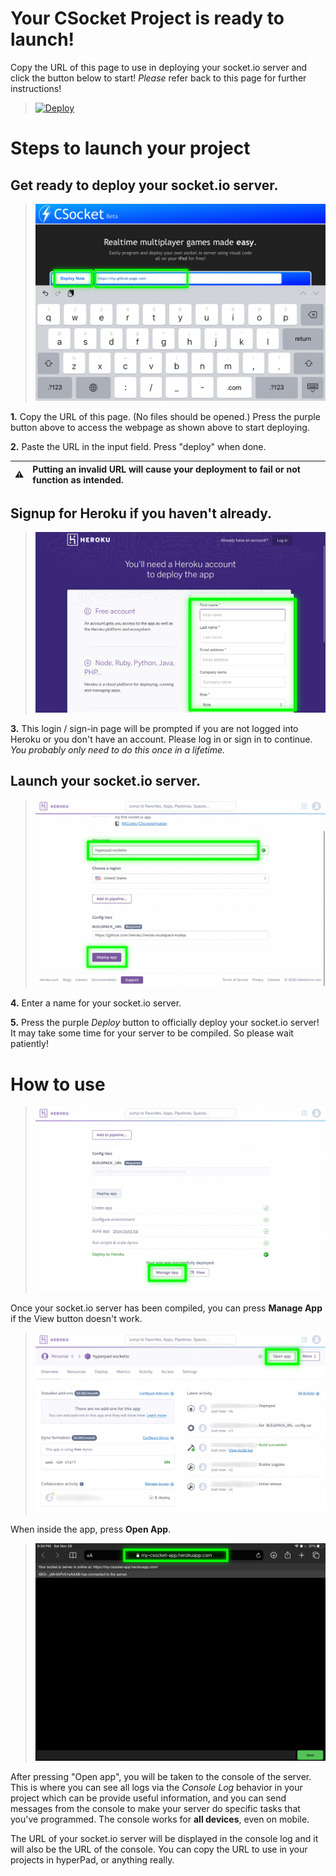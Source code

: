 # Your CSocket Project is ready to launch!
Copy the URL of this page to use in deploying your socket.io server and click the button below to start! *Please* refer back to this page for further instructions!

> [![Deploy](https://www.herokucdn.com/deploy/button.png)](https://rxcodes.github.io/CSocket-Docs/Compiler.html)

# Steps to launch your project
## Get ready to deploy your socket.io server.
> ![image](https://raw.githubusercontent.com/RXCodes/CSocket-Application/main/content/72ABDFFA-7BBB-439F-BAD4-C939436709E5.png)

**1.** Copy the URL of this page. (No files should be opened.) Press the purple button above to access the webpage as shown above to start deploying.

**2.** Paste the URL in the input field. Press "deploy" when done.

:warning: | Putting an invalid URL will cause your deployment to fail or not function as intended.
:---: | :---

## Signup for Heroku if you haven't already.
> ![image](https://raw.githubusercontent.com/RXCodes/CSocket-Application/main/content/46E966BF-8895-4AE5-97B2-8A104D6D56D7.png)

**3.** This login / sign-in page will be prompted if you are not logged into Heroku or you don't have an account. Please log in or sign in to continue. *You probably only need to do this once in a lifetime.*

## Launch your socket.io server.
> ![image](https://raw.githubusercontent.com/RXCodes/CSocket-Application/main/content/3D379059-1FE0-4007-81F1-DCC3ED08680D.png)

**4.** Enter a name for your socket.io server.

**5.** Press the purple *Deploy* button to officially deploy your socket.io server! It may take some time for your server to be compiled. So please wait patiently!

# How to use
> ![image](https://raw.githubusercontent.com/RXCodes/CSocket-Application/main/content/4F4AE9D0-60FD-46FC-98B7-0EBCF6EB20A8.png)

Once your socket.io server has been compiled, you can press **Manage App** if the View button doesn't work.

> ![image](https://raw.githubusercontent.com/RXCodes/CSocket-Application/main/content/6591CD00-6E85-4A44-94F4-A8224FF17BE8.png)

When inside the app, press **Open App**.

> ![image](https://raw.githubusercontent.com/RXCodes/CSocket-Application/main/content/17DACD68-0109-47AC-BB1C-3ADDD0AEC22F.png)

After pressing "Open app", you will be taken to the console of the server. This is where you can see all logs via the *Console Log* behavior in your project which can be provide useful information, and you can send messages from the console to make your server do specific tasks that you've programmed. The console works for **all devices**, even on mobile.

The URL of your socket.io server will be displayed in the console log and it will also be the URL of the console. You can copy the URL to use in your projects in hyperPad, or anything really.